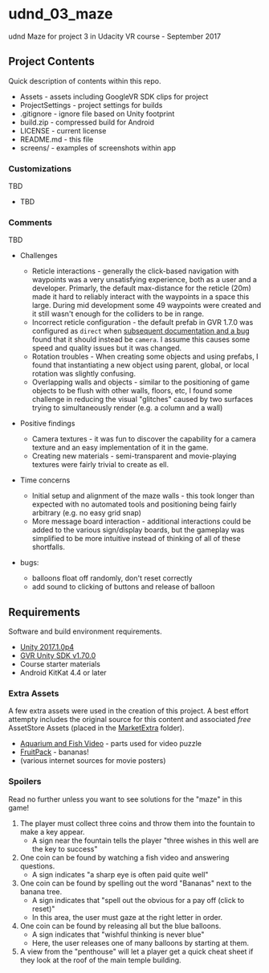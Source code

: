 # udnd_03_maze
udnd Maze for project 3 in Udacity VR course - September 2017

## Project Contents
Quick description of contents within this repo.

* Assets - assets including GoogleVR SDK clips for project
* ProjectSettings - project settings for builds
* .gitignore - ignore file based on Unity footprint
* build.zip - compressed build for Android
* LICENSE - current license
* README.md - this file
* screens/ - examples of screenshots within app

### Customizations
TBD

* TBD

### Comments
TBD

* Challenges
  * Reticle interactions - generally the click-based navigation with waypoints was
    a very unsatisfying experience, both as a user and a developer.  Primarly,
    the default max-distance for the reticle (20m) made it hard
    to reliably interact with the waypoints in a space this large.  During mid development
    some 49 waypoints were created and it still wasn't enough for the colliders to be in range.
  * Incorrect reticle configuration - the default prefab in GVR 1.7.0 was configured as
    ``direct`` when [subsequent documentation and a bug](https://github.com/googlevr/gvr-unity-sdk/issues/666#issuecomment-322941244)
    found that it should instead be ``camera``.  I assume this causes some speed and
    quality issues but it was changed.
  * Rotation troubles - When creating some objects and using prefabs, I found that
    instantiating a new object using parent, global, or local rotation was slightly confusing.
  * Overlapping walls and objects - similar to the positioning of game objects to be
    flush with other walls, floors, etc, I found some challenge in reducing the visual
    "glitches" caused by two surfaces trying to simultaneously render (e.g. a column and a wall)
* Positive findings
  * Camera textures - it was fun to discover the capability for a camera texture and
    an easy implementation of it in the game.
  * Creating new materials - semi-transparent and movie-playing textures were fairly trivial
    to create as ell.
* Time concerns
  * Initial setup and alignment of the maze walls - this took longer than expected with
    no automated tools and positioning being fairly arbitrary (e.g. no easy grid snap)
  * More message board interaction - additional interactions could be added to the
    various sign/display boards, but the gameplay was simplified to be more intuitive
    instead of thinking of all of these shortfalls.


* bugs:
   * balloons float off randomly, don't reset correctly
   * add sound to clicking of buttons and release of balloon


## Requirements
Software and build environment requirements.

* [Unity 2017.1.0p4](https://unity3d.com/get-unity/download/archive)
* [GVR Unity SDK v1.70.0](https://github.com/googlevr/gvr-unity-sdk/releases/tag/v1.70.0)
* Course starter materials
* Android KitKat 4.4 or later

### Extra Assets
A few extra assets were used in the creation of this project.  A best effort attempty includes the original source for this content and associated *free* AssetStore Assets (placed in the [MarketExtra](Assets/MarketExtra) folder).

* [Aquarium and Fish Video](https://www.youtube.com/watch?v=bdnHKdb-Oss) - parts used for video puzzle
* [FruitPack](https://www.assetstore.unity3d.com/en/#!/content/80254) - bananas!
* (various internet sources for movie posters)

### Spoilers

Read no further unless you want to see solutions for the "maze" in this game!

1. The player must collect three coins and throw them into the fountain to make a key appear.
   * A sign near the fountain tells the player "three wishes in this well are the key to success"
1. One coin can be found by watching a fish video and answering questions.
   * A sign indicates "a sharp eye is often paid quite well"
1. One coin can be found by spelling out the word "Bananas" next to the banana tree.
   * A sign indicates that "spell out the obvious for a pay off (click to reset)"
   * In this area, the user must gaze at the right letter in order.
1. One coin can be found by releasing all but the blue balloons.
   * A sign indicates that "wishful thinking is never blue"
   * Here, the user releases one of many balloons by starting at them.
1. A view from the "penthouse" will let a player get a quick cheat sheet if they look
   at the roof of the main temple building.

